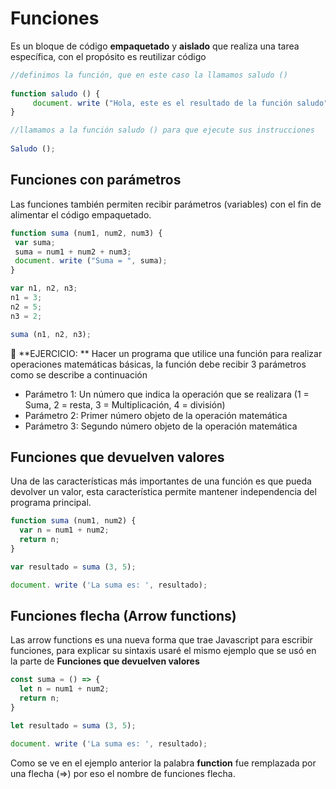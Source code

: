 # Funciones

Es un bloque de código **empaquetado** y **aislado** que realiza una tarea específica, con el propósito es reutilizar código 

```javascript
//definimos la función, que en este caso la llamamos saludo ()
 
function saludo () { 
     document. write ("Hola, este es el resultado de la función saludo");
}

//llamamos a la función saludo () para que ejecute sus instrucciones
 
Saludo ();
```

## Funciones con parámetros

Las funciones también permiten recibir parámetros (variables) con el fin de alimentar el código empaquetado.

```javascript
function suma (num1, num2, num3) {
 var suma;
 suma = num1 + num2 + num3;
 document. write ("Suma = ", suma);
}

var n1, n2, n3;
n1 = 3;
n2 = 5;
n3 = 2;

suma (n1, n2, n3);
```

:key: **EJERCICIO: **
Hacer un programa que utilice una función para realizar operaciones matemáticas básicas, la función debe recibir 3 parámetros como se describe a continuación
* Parámetro 1: Un número que indica la operación que se realizara (1 = Suma, 2 = resta, 3 = Multiplicación, 4 = división)
* Parámetro 2: Primer número objeto de la operación matemática
* Parámetro 3: Segundo número objeto de la operación matemática


## Funciones que devuelven valores

Una de las características más importantes de una función es que pueda devolver un valor, esta característica permite mantener independencia del programa principal.

```javascript
function suma (num1, num2) {
  var n = num1 + num2;
  return n;
}

var resultado = suma (3, 5);

document. write ('La suma es: ', resultado);
```


## Funciones flecha (Arrow functions)

Las arrow functions es una nueva forma que trae Javascript para escribir funciones, para explicar su sintaxis usaré el mismo ejemplo que se usó en la parte de **Funciones que devuelven valores**

```javascript
const suma = () => {
  let n = num1 + num2;
  return n;
}

let resultado = suma (3, 5);

document. write ('La suma es: ', resultado);
```

Como se ve en el ejemplo anterior la palabra **function** fue remplazada por una flecha (=>) por eso el nombre de funciones flecha.
